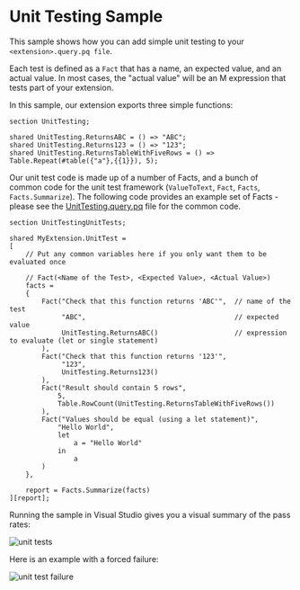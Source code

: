 # Unit Testing Sample
This sample shows how you can add simple unit testing to your `<extension>.query.pq file`. 

Each test is defined as a `Fact` that has a name, an expected value, and an actual value.
In most cases, the "actual value" will be an M expression that tests part of your extension. 

In this sample, our extension exports three simple functions:

```
section UnitTesting;

shared UnitTesting.ReturnsABC = () => "ABC";
shared UnitTesting.Returns123 = () => "123";
shared UnitTesting.ReturnsTableWithFiveRows = () => Table.Repeat(#table({"a"},{{1}}), 5);
```

Our unit test code is made up of a number of Facts, and a bunch of common code for the unit test framework (`ValueToText`, `Fact`, `Facts`, `Facts.Summarize`). The following code provides an example set of Facts - please see the [UnitTesting.query.pq](UnitTesting.query.pq) file for the common code.

```
section UnitTestingUnitTests;

shared MyExtension.UnitTest =
[
    // Put any common variables here if you only want them to be evaluated once

    // Fact(<Name of the Test>, <Expected Value>, <Actual Value>)
    facts =
    {        
        Fact("Check that this function returns 'ABC'",  // name of the test
             "ABC",                                     // expected value
             UnitTesting.ReturnsABC()                   // expression to evaluate (let or single statement)
        ),
        Fact("Check that this function returns '123'",
             "123",                                   
             UnitTesting.Returns123()
        ),
        Fact("Result should contain 5 rows",
            5,
            Table.RowCount(UnitTesting.ReturnsTableWithFiveRows())
        ),
        Fact("Values should be equal (using a let statement)",
            "Hello World",
            let
                a = "Hello World"
            in
                a
        )
    },

    report = Facts.Summarize(facts)
][report];
```

Running the sample in Visual Studio gives you a visual summary of the pass rates:

![unit tests](../../blobs/unitTestingSample.png)

Here is an example with a forced failure:

![unit test failure](../../blobs/unitTestingFailure.png)
